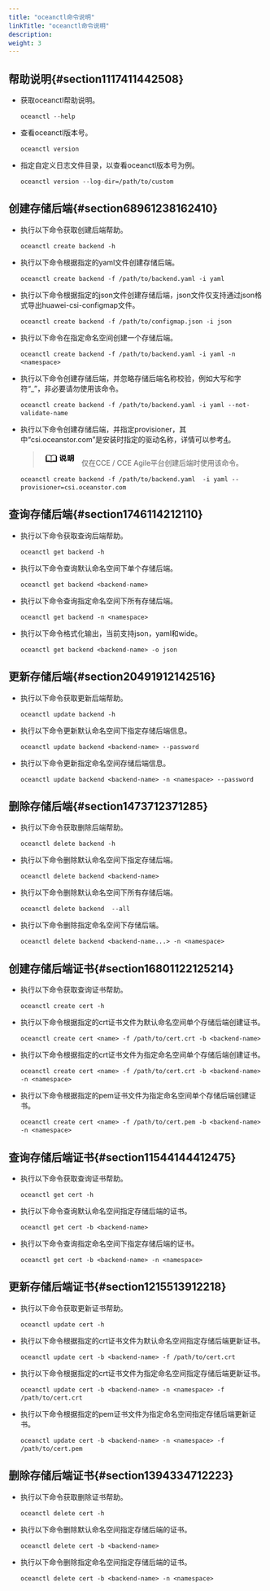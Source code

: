 ```yaml
---
title: "oceanctl命令说明"
linkTitle: "oceanctl命令说明"
description: 
weight: 3
---
```


## 帮助说明{#section1117411442508}

-   获取oceanctl帮助说明。

    ```
    oceanctl --help
    ```

-   查看oceanctl版本号。

    ```
    oceanctl version
    ```

-   指定自定义日志文件目录，以查看oceanctl版本号为例。

    ```
    oceanctl version --log-dir=/path/to/custom
    ```

## 创建存储后端{#section68961238162410}

-   执行以下命令获取创建后端帮助。

    ```
    oceanctl create backend -h
    ```

-   执行以下命令根据指定的yaml文件创建存储后端。

    ```
    oceanctl create backend -f /path/to/backend.yaml -i yaml
    ```

-   执行以下命令根据指定的json文件创建存储后端，json文件仅支持通过json格式导出huawei-csi-configmap文件。

    ```
    oceanctl create backend -f /path/to/configmap.json -i json
    ```

-   执行以下命令在指定命名空间创建一个存储后端。

    ```
    oceanctl create backend -f /path/to/backend.yaml -i yaml -n <namespace>
    ```

-   执行以下命令创建存储后端，并忽略存储后端名称校验，例如大写和字符“\_”，非必要请勿使用该命令。

    ```
    oceanctl create backend -f /path/to/backend.yaml -i yaml --not-validate-name
    ```

-   执行以下命令创建存储后端，并指定provisioner，其中“csi.oceanstor.com”是安装时指定的驱动名称，详情可以参考[4](/docs/安装部署/安装华为CSI/使用Helm安装华为CSI/CCE和CCE-Agile平台安装华为CSI#li4307135252018)。

    >![](/public_sys-resources/zh/icon-note.gif) 
    >仅在CCE / CCE Agile平台创建后端时使用该命令。

    ```
    oceanctl create backend -f /path/to/backend.yaml  -i yaml --provisioner=csi.oceanstor.com
    ```

## 查询存储后端{#section1746114212110}

-   执行以下命令获取查询后端帮助。

    ```
    oceanctl get backend -h
    ```

-   执行以下命令查询默认命名空间下单个存储后端。

    ```
    oceanctl get backend <backend-name>
    ```

-   执行以下命令查询指定命名空间下所有存储后端。

    ```
    oceanctl get backend -n <namespace>
    ```

-   执行以下命令格式化输出，当前支持json，yaml和wide。

    ```
    oceanctl get backend <backend-name> -o json
    ```

## 更新存储后端{#section20491912142516}

-   执行以下命令获取更新后端帮助。

    ```
    oceanctl update backend -h
    ```

-   执行以下命令更新默认命名空间下指定存储后端信息。

    ```
    oceanctl update backend <backend-name> --password
    ```

-   执行以下命令更新指定命名空间存储后端信息。

    ```
    oceanctl update backend <backend-name> -n <namespace> --password
    ```

## 删除存储后端{#section1473712371285}

-   执行以下命令获取删除后端帮助。

    ```
    oceanctl delete backend -h
    ```

-   执行以下命令删除默认命名空间下指定存储后端。

    ```
    oceanctl delete backend <backend-name> 
    ```

-   执行以下命令删除默认命名空间下所有存储后端。

    ```
    oceanctl delete backend  --all
    ```

-   执行以下命令删除指定命名空间下存储后端。

    ```
    oceanctl delete backend <backend-name...> -n <namespace>
    ```

## 创建存储后端证书{#section16801122125214}

-   执行以下命令获取查询证书帮助。

    ```
    oceanctl create cert -h
    ```

-   执行以下命令根据指定的crt证书文件为默认命名空间单个存储后端创建证书。

    ```
    oceanctl create cert <name> -f /path/to/cert.crt -b <backend-name> 
    ```

-   执行以下命令根据指定的crt证书文件为指定命名空间单个存储后端创建证书。

    ```
    oceanctl create cert <name> -f /path/to/cert.crt -b <backend-name> -n <namespace>
    ```

-   执行以下命令根据指定的pem证书文件为指定命名空间单个存储后端创建证书。

    ```
    oceanctl create cert <name> -f /path/to/cert.pem -b <backend-name> -n <namespace>
    ```

## 查询存储后端证书{#section11544144412475}

-   执行以下命令获取查询证书帮助。

    ```
    oceanctl get cert -h
    ```

-   执行以下命令查询默认命名空间指定存储后端的证书。

    ```
    oceanctl get cert -b <backend-name>
    ```

-   执行以下命令查询指定命名空间下指定存储后端的证书。

    ```
    oceanctl get cert -b <backend-name> -n <namespace>
    ```

## 更新存储后端证书{#section1215513912218}

-   执行以下命令获取更新证书帮助。

    ```
    oceanctl update cert -h
    ```

-   执行以下命令根据指定的crt证书文件为默认命名空间指定存储后端更新证书。

    ```
    oceanctl update cert -b <backend-name> -f /path/to/cert.crt
    ```

-   执行以下命令根据指定的crt证书文件为指定命名空间指定存储后端更新证书。

    ```
    oceanctl update cert -b <backend-name> -n <namespace> -f /path/to/cert.crt
    ```

-   执行以下命令根据指定的pem证书文件为指定命名空间指定存储后端更新证书。

    ```
    oceanctl update cert -b <backend-name> -n <namespace> -f /path/to/cert.pem
    ```

## 删除存储后端证书{#section1394334712223}

-   执行以下命令获取删除证书帮助。

    ```
    oceanctl delete cert -h
    ```

-   执行以下命令删除默认命名空间指定存储后端的证书。

    ```
    oceanctl delete cert -b <backend-name> 
    ```

-   执行以下命令删除指定命名空间指定存储后端的证书。

    ```
    oceanctl delete cert -b <backend-name> -n <namespace>
    ```


